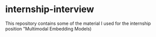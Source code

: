 # internship-interview
This repository contains some of the material I used for the internship position "Multimodal Embedding Models)
